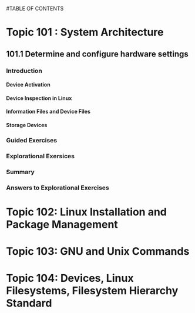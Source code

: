 #TABLE OF CONTENTS

# Topic 101 : System Architecture

## 101.1 Determine and configure hardware settings

### Introduction
#### Device Activation
#### Device Inspection in Linux
#### Information Files and Device Files
#### Storage Devices
### Guided Exercises
### Explorational Exersices
### Summary
### Answers to Explorational Exercises

# Topic 102: Linux Installation and Package Management
# Topic 103: GNU and Unix Commands
# Topic 104: Devices, Linux Filesystems, Filesystem Hierarchy Standard